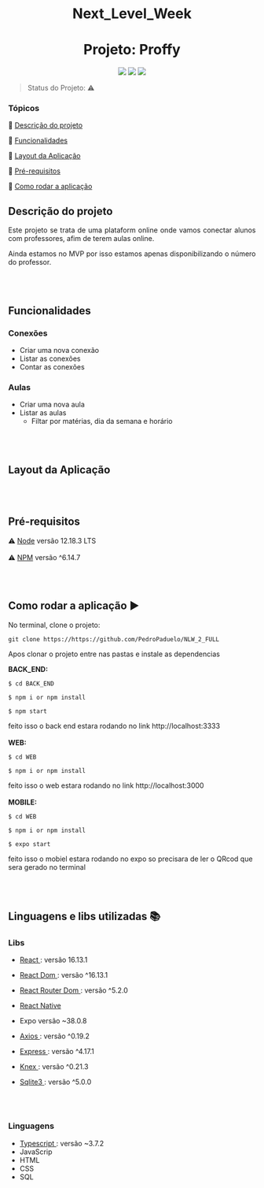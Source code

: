 <h1 align="center">  Next_Level_Week </h1> 

<h1 align="center"> Projeto: Proffy  </h1> 

<p align="center">
  <img src="https://img.shields.io/static/v1?label=react&message=framework&color=blue&style=for-the-badge&logo=REACT"/>
  <img src="http://img.shields.io/static/v1?label=License&message=MIT&color=green&style=for-the-badge"/>
  <img src="http://img.shields.io/static/v1?label=STATUS&message=EM%20DESENVOLVIMENTO&color=RED&style=for-the-badge"/>
</p>

> Status do Projeto: :warning:

### Tópicos 

:small_blue_diamond: [Descrição do projeto](#descrição-do-projeto)

:small_blue_diamond: [Funcionalidades](#funcionalidades)

:small_blue_diamond: [Layout da Aplicação](#layout-da-aplicação)

:small_blue_diamond: [Pré-requisitos](#pré-requisitos)

:small_blue_diamond: [Como rodar a aplicação](#como-rodar-a-aplicação-arrow_forward)


## Descrição do projeto
<p align="justify"> 
Este projeto se trata de uma plataform online onde vamos conectar alunos com professores, afim de terem aulas online. 
</p>
<p align="justify"> 
Ainda estamos no MVP por isso estamos apenas disponibilizando o número do professor. 
</p>


<br></br>


## Funcionalidades

### Conexões
- Criar uma nova conexão
- Listar as conexões
- Contar as conexões

### Aulas
- Criar uma nova aula
- Listar as aulas
  - Filtar por matérias, dia da semana e horário

<br></br>

## Layout da Aplicação

<br></br>

## Pré-requisitos

:warning: [Node](https://nodejs.org/en/download/) versão 12.18.3 LTS 
<br></br>
:warning: [NPM](https://nodejs.org/en/download/) versão ^6.14.7 

<br></br>

## Como rodar a aplicação :arrow_forward:

No terminal, clone o projeto: 

```
git clone https://https://github.com/PedroPaduelo/NLW_2_FULL
```
Apos clonar o projeto entre nas pastas e instale as dependencias

<strong> BACK_END: </strong> 
```
$ cd BACK_END 
```
```
$ npm i or npm install
```
```
$ npm start
```
feito isso o back end estara rodando no link http://localhost:3333
<br></br>
<strong> WEB: </strong> 
```
$ cd WEB 
```
```
$ npm i or npm install
```
feito isso o web estara rodando no link http://localhost:3000
<br></br>
<strong> MOBILE: </strong> 
```
$ cd WEB 
```
```
$ npm i or npm install
```
```
$ expo start
```

feito isso o mobiel estara rodando no expo so precisara de ler o QRcod que sera gerado no terminal 

<br></br>

## Linguagens e libs utilizadas :books:

### Libs

- [React ](https://pt-br.reactjs.org/docs/create-a-new-react-app.html): versão 16.13.1 
- [React Dom ](https://www.npmjs.com/package/react-dom): versão ^16.13.1
- [React Router Dom ](https://www.npmjs.com/package/react-router-dom): versão ^5.2.0
- [React Native ](https://github.com/expo/react-native/archive/sdk-38.0.2.tar.gz)
- Expo versão ~38.0.8

- [Axios ](https://www.npmjs.com/package/axios): versão ^0.19.2

- [Express ](https://www.npmjs.com/package/axios): versão ^4.17.1
- [Knex ](https://www.npmjs.com/package/axios): versão ^0.21.3
- [Sqlite3 ](https://www.npmjs.com/package/axios): versão ^5.0.0

<br></br>

### Linguagens
- [Typescript ](https://www.npmjs.com/package/typescript): versão ~3.7.2 
- JavaScrip 
- HTML 
- CSS 
- SQL 

